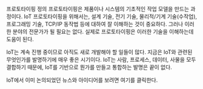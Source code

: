프로토타이핑 정의
프로토타이핑은 제품이나 시스템의 기초적인 작업 모델을 만드는 과정이다. IoT 프로토타이핑을 위해서는, 설계 기술, 전기 기술, 물리적/기계 기술(수작업), 프로그래밍 기술, TCP/IP 동작법 등에 대하여 잘 이해하는 것이 중요하다. 그러나 이러한 분야의 전문가가 될 필요는 없다. 실제로 프로토타이핑은 이러한 기술을 이해하는데 도움이 된다.

IoT는 계속 진행 중이므로 아직도 새로 개발해야 할 일들이 많다. 지금은 IoT와 관련된 무엇인가를 발명하기에 매우 좋은 시기이다. IoT는 사람, 프로세스, 데이터, 사물을 모두 결합하기 때문에, IoT를 기반으로 뭔가를 만들고 통합하는 발명은 끝이 없다.

IoT에서 이미 논의되었던 뉴스와 아이디어를 보려면 여기를 클릭한다.